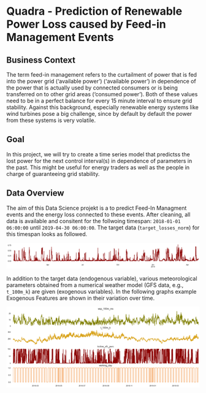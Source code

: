 # Quadra - Prediction of Renewable Power Loss caused by Feed-in Management Events




## Business Context

The term feed-in management refers to the curtailment of power that is fed into the power grid (‘available power’) (‘available power’) in dependence of the power that is actually used by connected consumers or is being transferred on to other grid areas (‘consumed power’). Both of these values need to be in a perfect balance for every 15 minute interval to ensure grid stability. Against this background, especially renewable energy systems like wind turbines pose a big challenge, since by default by default the power from these systems is very volatile. 



## Goal

In this project, we will try to create a time series model that predictss the lost power for the next control interval(s) in dependence of parameters in the past. This might be useful for energy traders as well as the people in charge of guaranteeing grid stability.



## Data Overview

The aim of this Data Science projekt is a to predict Feed-In Managment events and the energy loss connected to these events. After cleaning, all data is available and consitent for the follwoing timespan:  `2018-01-01 06:00:00` until `2019-04-30 06:00:00`. 
The  target data (`target_losses_norm`) for this timespan looks as followed. 

<img src="./figures/overview_target.png" style="zoom:80%;" />

In addition to the target data (endogenous variable), various meteorological parameters obtained from a  numerical weather model (GFS data, e.g., `t_100m_k`) are given (exogenous variables). In the  following graphs example Exogenous Features are shown in their variation over time. 

<img src="./figures/overview_GFS.png" style="zoom:80%;" />